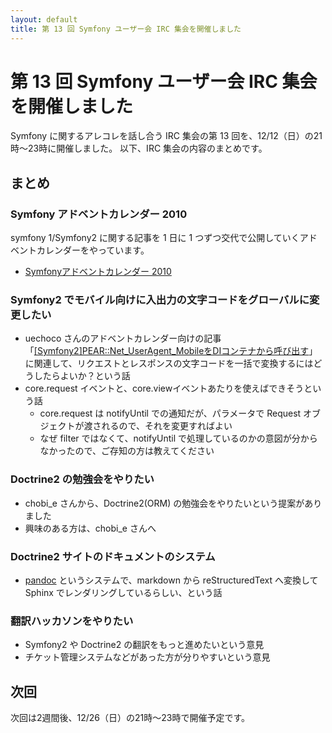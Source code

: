 ```yaml
---
layout: default
title: 第 13 回 Symfony ユーザー会 IRC 集会を開催しました
---
```


第 13 回 Symfony ユーザー会 IRC 集会を開催しました
==================================================

Symfony に関するアレコレを話し合う IRC 集会の第 13 回を、12/12（日）の21時～23時に開催しました。
以下、IRC 集会の内容のまとめです。


まとめ
------

### Symfony アドベントカレンダー 2010

symfony 1/Symfony2 に関する記事を 1 日に 1 つずつ交代で公開していくアドベントカレンダーをやっています。

  - [Symfonyアドベントカレンダー 2010](http://www.symfony.gr.jp/adventcalendar/2010)


### Symfony2 でモバイル向けに入出力の文字コードをグローバルに変更したい

  - uechoco さんのアドベントカレンダー向けの記事「[[Symfony2]PEAR::Net_UserAgent_MobileをDIコンテナから呼び出す](http://labs.uechoco.com/blog/2010/12/symfony2-pear-net_useragent_mobile-di_container.html)」に関連して、リクエストとレスポンスの文字コードを一括で変換するにはどうしたらよいか？という話
  - core.request イベントと、core.viewイベントあたりを使えばできそうという話
    - core.request は notifyUntil での通知だが、パラメータで Request オブジェクトが渡されるので、それを変更すればよい
    - なぜ filter ではなくて、notifyUntil で処理しているのかの意図が分からなかったので、ご存知の方は教えてください


### Doctrine2 の勉強会をやりたい

  - chobi_e さんから、Doctrine2(ORM) の勉強会をやりたいという提案がありました
  - 興味のある方は、chobi_e さんへ


### Doctrine2 サイトのドキュメントのシステム

  - [pandoc](http://johnmacfarlane.net/pandoc/) というシステムで、markdown から reStructuredText へ変換して Sphinx でレンダリングしているらしい、という話


### 翻訳ハッカソンをやりたい

  - Symfony2 や Doctrine2 の翻訳をもっと進めたいという意見
  - チケット管理システムなどがあった方が分りやすいという意見



次回
----

次回は2週間後、12/26（日）の21時～23時で開催予定です。
